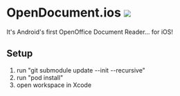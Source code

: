 # OpenDocument.ios ![](https://github.com/marcelblanarik/OpenDocument.ios/workflows/iOS/badge.svg)
It's Android's first OpenOffice Document Reader... for iOS!

## Setup
1. run "git submodule update --init --recursive"
2. run "pod install"
3. open workspace in Xcode
